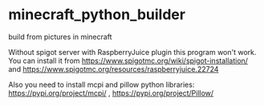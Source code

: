 # minecraft_python_builder
 build from pictures in minecraft
 
 Without spigot server with RaspberryJuice plugin this program won't work. You can install it from https://www.spigotmc.org/wiki/spigot-installation/ and https://www.spigotmc.org/resources/raspberryjuice.22724

 Also you need to install mcpi and pillow python libraries: https://pypi.org/project/mcpi/ , https://pypi.org/project/Pillow/
